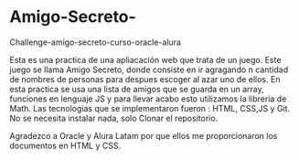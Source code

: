 # Amigo-Secreto-
Challenge-amigo-secreto-curso-oracle-alura

Esta es una practica de una apliacación web que trata de un juego.
Este juego se llama Amigo Secreto, donde consiste en ir agragando n cantidad de  nombres de personas para despues escoger al azar uno de ellos.
En esta practica se usa una lista de amigos que se guarda en un array, funciones en lenguaje JS y para llevar acabo esto utilizamos la libreria de Math.
Las tecnologias que se implementaron fueron : HTML, CSS,JS y Git.
No se necesita instalar nada, solo Clonar el repositorio.

Agradezco a Oracle y Alura Latam por que ellos me proporcionaron los documentos en HTML y CSS. 


